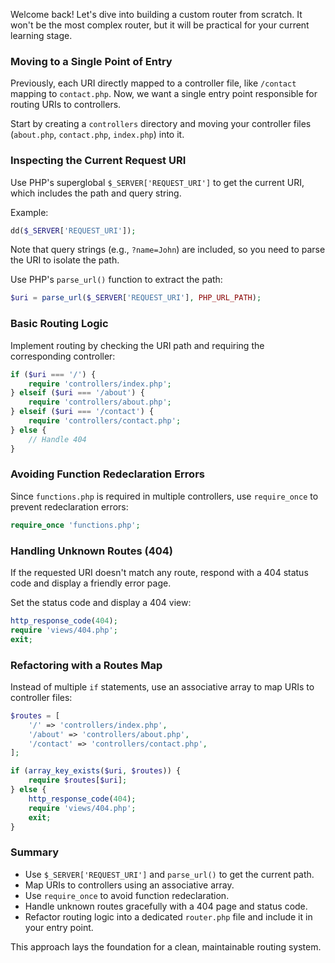 Welcome back! Let's dive into building a custom router from scratch. It won't be the most complex router, but it will be practical for your current learning stage.

### Moving to a Single Point of Entry

Previously, each URI directly mapped to a controller file, like `/contact` mapping to `contact.php`. Now, we want a single entry point responsible for routing URIs to controllers.

Start by creating a `controllers` directory and moving your controller files (`about.php`, `contact.php`, `index.php`) into it.

### Inspecting the Current Request URI

Use PHP's superglobal `$_SERVER['REQUEST_URI']` to get the current URI, which includes the path and query string.

Example:

```php
dd($_SERVER['REQUEST_URI']);
```

Note that query strings (e.g., `?name=John`) are included, so you need to parse the URI to isolate the path.

Use PHP's `parse_url()` function to extract the path:

```php
$uri = parse_url($_SERVER['REQUEST_URI'], PHP_URL_PATH);
```

### Basic Routing Logic

Implement routing by checking the URI path and requiring the corresponding controller:

```php
if ($uri === '/') {
    require 'controllers/index.php';
} elseif ($uri === '/about') {
    require 'controllers/about.php';
} elseif ($uri === '/contact') {
    require 'controllers/contact.php';
} else {
    // Handle 404
}
```

### Avoiding Function Redeclaration Errors

Since `functions.php` is required in multiple controllers, use `require_once` to prevent redeclaration errors:

```php
require_once 'functions.php';
```

### Handling Unknown Routes (404)

If the requested URI doesn't match any route, respond with a 404 status code and display a friendly error page.

Set the status code and display a 404 view:

```php
http_response_code(404);
require 'views/404.php';
exit;
```

### Refactoring with a Routes Map

Instead of multiple `if` statements, use an associative array to map URIs to controller files:

```php
$routes = [
    '/' => 'controllers/index.php',
    '/about' => 'controllers/about.php',
    '/contact' => 'controllers/contact.php',
];

if (array_key_exists($uri, $routes)) {
    require $routes[$uri];
} else {
    http_response_code(404);
    require 'views/404.php';
    exit;
}
```

### Summary

- Use `$_SERVER['REQUEST_URI']` and `parse_url()` to get the current path.
- Map URIs to controllers using an associative array.
- Use `require_once` to avoid function redeclaration.
- Handle unknown routes gracefully with a 404 page and status code.
- Refactor routing logic into a dedicated `router.php` file and include it in your entry point.

This approach lays the foundation for a clean, maintainable routing system.

